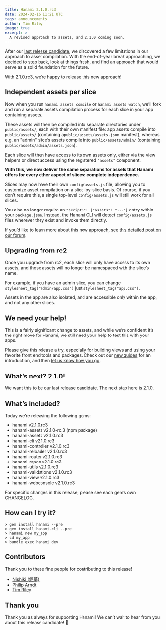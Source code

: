```yaml
---
title: Hanami 2.1.0.rc3
date: 2024-02-16 11:21 UTC
tags: announcements
author: Tim Riley
image: true
excerpt: >
  A revised approach to assets, and 2.1.0 coming soon.
---
```


After our [last release candidate](/blog/2023/11/08/hanami-210rc2), we discovered a few limitations in our approach to asset compilation. With the end-of-year break approaching, we decided to step back, look at things fresh, and find an approach that would serve as a solid foundation for the future.

With 2.1.0.rc3, we’re happy to release this new approach!

## Independent assets per slice

Now when you run `hanami assets compile` or `hanami assets watch`, we’ll fork and run a separate assets compilation process for each slice in your app containing assets.

These assets will then be compiled into separate directories under `public/assets/`, each with their own manifest file: app assets compile into `public/assets/` (containing  a`public/assets/assets.json` manifest), whereas e.g. an "admin" slice’s assets compile into `public/assets/admin/` (containing `public/assets/admin/assets.json`).

Each slice will then have access to its own assets only, either via the view helpers or direct access using the registered `"assets"` component.

**With this, we now deliver the same separations for assets that Hanami offers for every other aspect of slices: complete independence.**

Slices may now have their own `config/assets.js` file, allowing you to customize asset compilation on a slice-by-slice basis. Of course, if you don’t require this, a single top-level `config/assets.js` will still work for all slices.

You also no longer require an `"scripts": {"assets": "..."}` entry within your `package.json`. Instead, the Hanami CLI will detect `config/assets.js` files wherever they exist and invoke them directly.

If you’d like to learn more about this new approach, see [this detailed post on our forum](https://discourse.hanamirb.org/t/a-new-approach-to-assets-in-2-1-0-rc3/900).

## Upgrading from rc2

Once you upgrade from rc2, each slice will only have access to its own assets, and those assets will no longer be namespaced with the slice’s name.

For example, if you have an admin slice, you can change `stylesheet_tag("admin/app.css")` just `stylesheet_tag("app.css")`.

Assets in the app are also isolated, and are accessible only within the app, and not any other slices.

## We need your help!

This is a fairly significant change to assets, and while we’re confident it’s the right move for Hanami, we still need your help to test this with your apps.

Please give this release a try, especially for building views and using your favorite front end tools and packages. Check out our [new guides](https://guides.hanamirb.org/v2.1/introduction/getting-started/) for an introduction, and then [let us know how you go](https://discourse.hanamirb.org).

## What’s next? 2.1.0!

We want this to be our last release candidate. The next step here is 2.1.0.

## What’s included?

Today we’re releasing the following gems:

- hanami v2.1.0.rc3
- hanami-assets v2.1.0-rc.3 (npm package)
- hanami-assets v2.1.0.rc3
- hanami-cli v2.1.0.rc3
- hanami-controller v2.1.0.rc3
- hanami-reloader v2.1.0.rc3
- hanami-router v2.1.0.rc3
- hanami-rspec v2.1.0.rc3
- hanami-utils v2.1.0.rc3
- hanami-validations v2.1.0.rc3
- hanami-view v2.1.0.rc3
- hanami-webconsole v2.1.0.rc3

For specific changes in this release, please see each gem’s own CHANGELOG.

## How can I try it?

```shell
> gem install hanami --pre
> gem install hanami-cli --pre
> hanami new my_app
> cd my_app
> bundle exec hanami dev
```

## Contributors

Thank you to these fine people for contributing to this release!

- [Nishiki (錦華)](https://github.com/nshki)
- [Philip Arndt](https://github.com/parndt)
- [Tim Riley](https://github.com/timriley)

## Thank you

Thank you as always for supporting Hanami! We can’t wait to hear from you about this release candidate! 🌸
